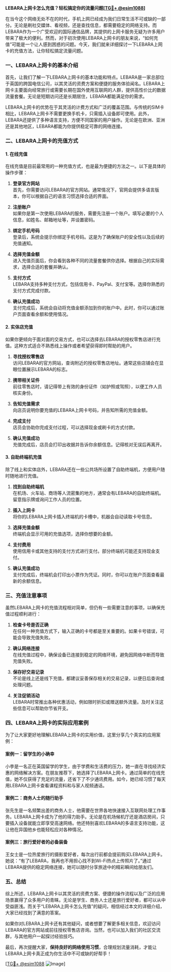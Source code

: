 **LEBARA上网卡怎么充值？轻松搞定你的流量问题[[TG💪+ @esim1088](https://t.me/s/esim1088)]**

在当今这个网络无处不在的时代，手机上网已经成为我们日常生活不可或缺的一部分。无论是刷社交媒体、看视频，还是查找信息，都需要稳定的网络支持。而LEBARA作为一个广受欢迎的国际通信品牌，其提供的上网卡服务无疑为许多用户带来了极大的便利。然而，对于初次使用LEBARA上网卡的朋友来说，“如何充值”可能是一个让人感到困惑的问题。今天，我们就来详细探讨一下LEBARA上网卡的充值方法，让你轻松搞定流量问题。

### 一、LEBARA上网卡的基本介绍

首先，让我们了解一下LEBARA上网卡的基本功能和特点。LEBARA是一家总部位于英国的跨国电信公司，以其灵活的资费方案和便捷的服务体验闻名。LEBARA上网卡主要面向经常旅行或需要长期在国外使用互联网的人群，提供高性价比的数据流量套餐。无论是短期访问还是长期居住，LEBARA都能满足你的需求。

LEBARA上网卡的优势在于其灵活的计费方式和广泛的覆盖范围。与传统的SIM卡相比，LEBARA上网卡不需要更换手机卡，只需插入设备即可使用。此外，LEBARA还提供了多种语言支持，方便不同国家的用户操作。无论是在欧洲、亚洲还是其他地区，LEBARA都能为你提供稳定可靠的网络连接。

### 二、LEBARA上网卡的充值方式

#### 1. 在线充值

在线充值是目前最常用的一种充值方式，也是最为便捷的方法之一。以下是具体的操作步骤：

1. **登录官方网站**  
   首先，你需要访问LEBARA的官方网站。通常情况下，官网会提供多语言版本，你可以根据自己的语言习惯选择合适的界面。

2. **注册账户**  
   如果你是第一次使用LEBARA的服务，需要先注册一个账户。填写必要的个人信息，如姓名、邮箱地址等，并设置密码。

3. **绑定手机号码**  
   登录后，系统会提示你绑定手机号码。这是为了确保账户的安全性以及后续的充值通知。

4. **选择充值金额**  
   进入充值页面后，你会看到各种不同的流量套餐供你选择。根据自己的实际需求，选择合适的套餐并确认。

5. **支付方式**  
   LEBARA支持多种支付方式，包括信用卡、PayPal、支付宝等。选择你熟悉的支付方式完成付款。

6. **确认充值成功**  
   支付完成后，系统会自动将充值金额添加到你的账户中。此时，你可以通过账户页面查看余额和使用情况。

#### 2. 实体店充值

如果你更倾向于面对面的交易方式，也可以选择去LEBARA的授权零售店进行充值。这种方式适合不熟悉线上操作或者希望获得即时帮助的用户。

1. **寻找授权零售店**  
   访问LEBARA的官方网站，查询附近的授权零售店地址。通常这些店铺会在显眼位置展示LEBARA的标志。

2. **携带相关证件**  
   前往零售店时，请记得带上有效的身份证件（如护照或驾照），以便工作人员核实身份。

3. **告知充值需求**  
   向店员说明你要充值的LEBARA上网卡号码，并告知所需的充值金额。

4. **完成支付**  
   店员会协助你完成支付过程，可以选择现金或刷卡的方式付款。

5. **确认充值成功**  
   充值完成后，店员会打印出收据并告诉你余额信息。记得核对无误后再离开。

#### 3. 自助终端机充值

除了线上和实体店外，LEBARA还在一些公共场所设置了自助终端机，方便用户随时随地进行充值。

1. **找到自助终端机**  
   在机场、火车站、商场等人流密集的地方，通常会有LEBARA的自助终端机。留意指示牌或询问工作人员的位置。

2. **插入上网卡**  
   将你的LEBARA上网卡插入终端机的卡槽中，机器会自动读取卡号信息。

3. **选择充值金额**  
   终端机会显示可用的充值选项，选择你想要的金额。

4. **支付费用**  
   使用信用卡或其他支持的支付方式进行支付。部分终端机可能还支持现金支付。

5. **确认充值成功**  
   支付完成后，终端机会打印出小票作为凭证。同时，你可以在账户页面查看最新的余额信息。

### 三、充值注意事项

虽然LEBARA上网卡的充值流程相对简单，但仍有一些需要注意的事项，以确保充值过程顺利进行：

1. **检查卡号是否正确**  
   在任何一种充值方式下，输入正确的卡号都是至关重要的。如果卡号错误，可能会导致充值失败。

2. **确认网络连接**  
   在线充值过程中，确保设备已连接到稳定的网络环境，避免因网络中断而导致充值失败。

3. **保存好交易记录**  
   不论是线上还是线下充值，都建议妥善保存相关的交易记录，以便日后查询或处理问题。

4. **关注促销活动**  
   LEBARA时常推出各种优惠活动，例如限时折扣或赠送额外流量。及时关注这些信息可以帮助你节省开支。

### 四、LEBARA上网卡的实际应用案例

为了让大家更好地理解LEBARA上网卡的实用价值，这里分享几个真实的应用案例：

#### 案例一：留学生的小确幸

小李是一名正在英国留学的学生，由于学费和生活费的压力，她一直在寻找经济实惠的网络解决方案。在朋友推荐下，她选择了LEBARA上网卡。通过简单的在线充值，她不仅获得了充足的流量，还省下了不少通讯费用。如今，她已经习惯了每天用LEBARA上网卡查看课程资料和与家人视频通话。

#### 案例二：商务人士的随行助手

张先生是一名频繁出差的商务人士，他需要在世界各地快速接入互联网处理工作事务。LEBARA上网卡成为了他的得力助手。无论是在机场候机厅还是酒店房间，只要插入设备就能立即享受高速网络。他还特别喜欢LEBARA的多语言支持功能，这让他在异国他乡也能轻松应对各种情况。

#### 案例三：旅行爱好者的必备装备

王女士是一位热爱旅行的摄影爱好者，每次出行前都会提前购买LEBARA上网卡。她说：“有了LEBARA，我再也不用担心找不到Wi-Fi热点上传照片了。”通过LEBARA提供的稳定网络连接，她可以随时分享旅途中的精彩瞬间给朋友们。

### 五、总结

综上所述，LEBARA上网卡以其灵活的资费方案、便捷的操作流程以及广泛的应用场景赢得了众多用户的青睐。无论是学生、商务人士还是旅行爱好者，都可以从中受益匪浅。而关于“LEBARA上网卡怎么充值”的疑问，相信经过本文的详细介绍，大家已经找到了满意的答案。

如果你对LEBARA上网卡还有其他疑问，或者想要了解更多相关信息，欢迎访问LEBARA的官方网站或前往授权零售店咨询。当然，也可以加入我们的社区交流群，与其他用户一起探讨经验技巧。

最后，再次提醒大家，**保持良好的网络使用习惯**，合理规划流量消耗，才能让LEBARA上网卡真正成为你生活中不可或缺的好帮手！

[[TG💪+ @esim1088](https://t.me/s/esim1088) ![Image](https://i.postimg.cc/4NQfJmqS/Snipaste-2025-05-13-00-14-12.png)]